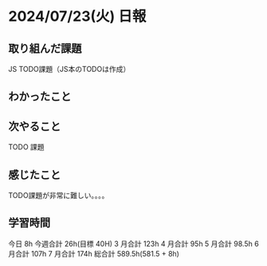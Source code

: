 # 2024/07/23(火) 日報

## 取り組んだ課題
JS TODO課題（JS本のTODOは作成）

## わかったこと


## 次やること
TODO 課題

## 感じたこと
TODO課題が非常に難しい。。。。

## 学習時間

今日 8h
今週合計 26h(目標 40H)
3 月合計 123h
4 月合計 95h
5 月合計 98.5h
6 月合計 107h
7 月合計 174h
総合計 589.5h(581.5 + 8h)
